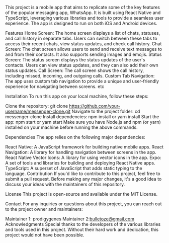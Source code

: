 This project is a mobile app that aims to replicate some of the key features of the popular messaging app, WhatsApp. It is built using React Native and TypeScript, leveraging various libraries and tools to provide a seamless user experience. The app is designed to run on both iOS and Android devices.

Features
Home Screen: The home screen displays a list of chats, statuses, and call history in separate tabs. Users can switch between these tabs to access their recent chats, view status updates, and check call history.
Chat Screen: The chat screen allows users to send and receive text messages to and from their contacts. It also supports sending images and emojis.
Status Screen: The status screen displays the status updates of the user's contacts. Users can view status updates, and they can also add their own status updates.
Call Screen: The call screen shows the call history, including missed, incoming, and outgoing calls.
Custom Tab Navigation: The app uses custom tab navigation to provide a unique and user-friendly experience for navigating between screens.
etc

Installation
To run this app on your local machine, follow these steps:

Clone the repository: git clone https://github.com/your-username/messenger-clone.git
Navigate to the project folder: cd messenger-clone
Install dependencies: npm install or yarn install
Start the app: npm start or yarn start
Make sure you have Node.js and npm (or yarn) installed on your machine before running the above commands.

Dependencies
The app relies on the following major dependencies:

React Native: A JavaScript framework for building native mobile apps.
React Navigation: A library for handling navigation between screens in the app.
React Native Vector Icons: A library for using vector icons in the app.
Expo: A set of tools and libraries for building and deploying React Native apps.
TypeScript: A superset of JavaScript that adds static typing to the language.
Contribution
If you'd like to contribute to this project, feel free to submit a pull request. Before making any major changes, it's a good idea to discuss your ideas with the maintainers of this repository.

License
This project is open-source and available under the MIT License.

Contact
For any inquiries or questions about this project, you can reach out to the project owner and maintainers:

Maintainer 1: prodigygenes
Maintainer 2:bulletoze@gmail.com
Acknowledgments
Special thanks to the developers of the various libraries and tools used in this project. Without their hard work and dedication, this project would not have been possible.
